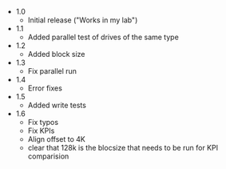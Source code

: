 - 1.0
  - Initial release ("Works in my lab")
- 1.1
    - Added parallel test of drives of the same type
- 1.2
    - Added block size
- 1.3
    - Fix parallel run
- 1.4
    - Error fixes
- 1.5
    - Added write tests
- 1.6
    - Fix typos
    - Fix KPIs
    - Align offset to 4K
    - clear that 128k is the blocsize that needs to be run for KPI comparision

